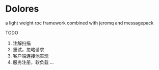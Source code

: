 Dolores
===

a light weight rpc framework combined with jeromq and messagepack



TODO
1. 注解扫描
2. 重试，忽略请求
3. 客户端连接池实现
4. 服务注册，软负载
...
